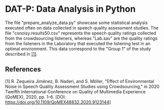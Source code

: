 # DAT-P: Data Analysis in Python

The file "prepare_analyze_data.py" showcase some statistical analysis executed often on data collected in speech quality assessment studies.
The file "csnoisy.results50.csv" represents the speech quality ratings collected from the crowdsourcing listeners, whereas "Lab.sav" are the quality ratings from the listeners in the Laboratory that executed the listening test in an optimal environment.
This data correspond to the "Group 1" of the study described in [[1]](#1).

## References

<a id="1">[1]</a>
R. Zequeira Jiménez, B. Naderi, and S. Möller, "Effect of Environmental Noise in Speech Quality Assessment Studies using Crowdsourcing," in 2020 Twelfth International Conference on Quality of Multimedia Experience (QoMEX), 2020, pp. 1–6. [DOI: https://doi.org/10.1109/QoMEX48832.2020.9123144]